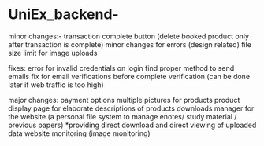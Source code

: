 # UniEx_backend-
minor changes:-
transaction complete button (delete booked product only after transaction is complete)
minor changes for errors (design related)
file size limit for image uploads

fixes:
error for invalid credentials on login
find proper method to send emails 
fix for email verifications before complete verification (can be done later if web traffic is too high)

major changes:
payment options
multiple pictures for products 
product display page for elaborate descriptions of products
downloads manager for the website (a personal file system to manage enotes/ study material / previous papers)
*providing direct download and direct viewing of uploaded data
website monitoring (image monitoring)

